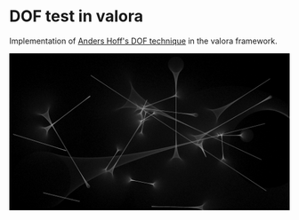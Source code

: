 # DOF test in valora

Implementation of [Anders Hoff's DOF technique](https://inconvergent.net/2019/depth-of-field/) in the valora framework.

![Screenshot of project](screenshot.jpg)